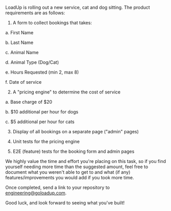 LoadUp is rolling out a new service, cat and dog sitting. The product requirements are as follows:


1. A form to collect bookings that takes:

  a. First Name

  b. Last Name

  c. Animal Name

  d. Animal Type (Dog/Cat)

  e. Hours Requested (min 2, max 8)

  f. Date of service



2. A "pricing engine" to determine the cost of service

  a. Base charge of $20

  b. $10 additional per hour for dogs

  c. $5 additional per hour for cats



3. Display of all bookings on a separate page ("admin" pages)



4. Unit tests for the pricing engine



5. E2E (feature) tests for the booking form and admin pages



We highly value the time and effort you're placing on this task, so if you find yourself needing more time than the suggested amount, feel free to document what you weren't able to get to and what (if any) features/improvements you would add if you took more time.


Once completed, send a link to your repository to engineering@goloadup.com.


Good luck, and look forward to seeing what you've built!
